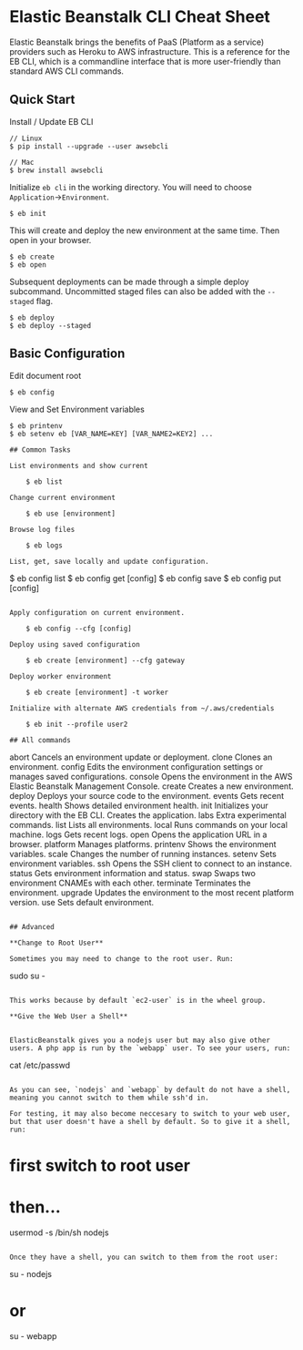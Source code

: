 # Elastic Beanstalk CLI Cheat Sheet
Elastic Beanstalk brings the benefits of PaaS (Platform as a service) providers such as Heroku to AWS infrastructure. This is a reference for the EB CLI, which is a commandline interface that is more user-friendly than standard AWS CLI commands.

## Quick Start

Install / Update EB CLI

```
// Linux
$ pip install --upgrade --user awsebcli

// Mac
$ brew install awsebcli
```

Initialize `eb cli` in the working directory. You will need to choose `Application`->`Environment`.

```
$ eb init
```

This will create and deploy the new environment at the same time. Then open in your browser.

    $ eb create
    $ eb open

Subsequent deployments can be made through a simple deploy subcommand. Uncommitted staged files can also be added with the `--staged` flag.

    $ eb deploy
    $ eb deploy --staged

## Basic Configuration

Edit document root

    $ eb config

View and Set Environment variables

```
$ eb printenv
$ eb setenv eb [VAR_NAME=KEY] [VAR_NAME2=KEY2] ...

## Common Tasks

List environments and show current

    $ eb list

Change current environment

    $ eb use [environment]

Browse log files

    $ eb logs

List, get, save locally and update configuration.

```
$ eb config list
$ eb config get [config]
$ eb config save
$ eb config put [config]
```

Apply configuration on current environment.

    $ eb config --cfg [config]

Deploy using saved configuration

    $ eb create [environment] --cfg gateway

Deploy worker environment

    $ eb create [environment] -t worker
    
Initialize with alternate AWS credentials from ~/.aws/credentials

    $ eb init --profile user2

## All commands

```
abort       Cancels an environment update or deployment.
clone       Clones an environment.
config      Edits the environment configuration settings or manages saved configurations.
console     Opens the environment in the AWS Elastic Beanstalk Management Console.
create      Creates a new environment.
deploy      Deploys your source code to the environment.
events      Gets recent events.
health      Shows detailed environment health.
init        Initializes your directory with the EB CLI. Creates the application.
labs        Extra experimental commands.
list        Lists all environments.
local       Runs commands on your local machine.
logs        Gets recent logs.
open        Opens the application URL in a browser.
platform    Manages platforms.
printenv    Shows the environment variables.
scale       Changes the number of running instances.
setenv      Sets environment variables.
ssh         Opens the SSH client to connect to an instance.
status      Gets environment information and status.
swap        Swaps two environment CNAMEs with each other.
terminate   Terminates the environment.
upgrade     Updates the environment to the most recent platform version.
use         Sets default environment.
```

## Advanced

**Change to Root User**

Sometimes you may need to change to the root user. Run:

```
sudo su -
```

This works because by default `ec2-user` is in the wheel group. 

**Give the Web User a Shell**


ElasticBeanstalk gives you a nodejs user but may also give other users. A php app is run by the `webapp` user. To see your users, run: 

```
cat /etc/passwd
```

As you can see, `nodejs` and `webapp` by default do not have a shell, meaning you cannot switch to them while ssh'd in.

For testing, it may also become neccesary to switch to your web user, but that user doesn't have a shell by default. So to give it a shell, run:

```
# first switch to root user
# then...
usermod -s /bin/sh nodejs
```

Once they have a shell, you can switch to them from the root user:

```
su - nodejs
# or
su - webapp
```
